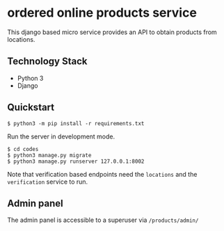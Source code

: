 # ordered online products service

This django based micro service provides an API to obtain products from locations.

## Technology Stack

- Python 3
- Django

## Quickstart

```
$ python3 -m pip install -r requirements.txt
```

Run the server in development mode.

```
$ cd codes
$ python3 manage.py migrate
$ python3 manage.py runserver 127.0.0.1:8002
```

Note that verification based endpoints need the `locations` and the `verification` service to run.

## Admin panel

The admin panel is accessible to a superuser via `/products/admin/`
